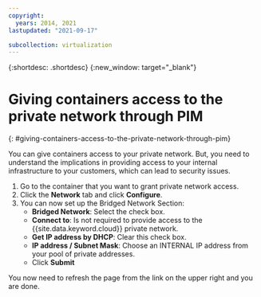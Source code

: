 ```yaml
---
copyright:
  years: 2014, 2021
lastupdated: "2021-09-17"

subcollection: virtualization
---
```

{:shortdesc: .shortdesc}
{:new_window: target="_blank"}

# Giving containers access to the private network through PIM
{: #giving-containers-access-to-the-private-network-through-pim}

You can give containers access to your private network. But, you need to understand the implications in providing access to your internal infrastructure to your customers, which can lead to security issues.

1. Go to the container that you want to grant private network access.
2. Click the **Network** tab and click **Configure**.
3. You can now set up the Bridged Network Section:
   * **Bridged Network**: Select the check box.
   * **Connect to**: Is not required to provide access to the {{site.data.keyword.cloud}} private network.
   * **Get IP address by DHCP**: Clear this check box.
   * **IP address / Subnet Mask**: Choose an INTERNAL IP address from your pool of private addresses.
   * Click **Submit**

You now need to refresh the page from the link on the upper right and you are done.
